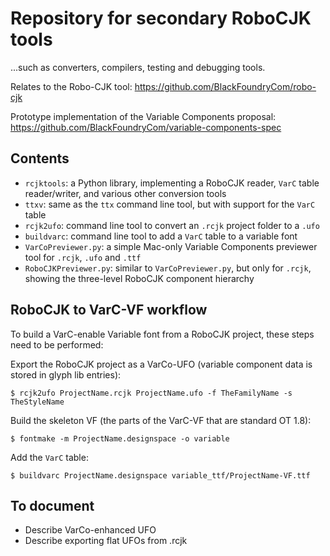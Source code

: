 # Repository for secondary RoboCJK tools

...such as converters, compilers, testing and debugging tools.

Relates to the Robo-CJK tool: https://github.com/BlackFoundryCom/robo-cjk

Prototype implementation of the Variable Components proposal: https://github.com/BlackFoundryCom/variable-components-spec

## Contents

- `rcjktools`: a Python library, implementing a RoboCJK reader, `VarC` table reader/writer, and various other conversion tools
- `ttxv`: same as the `ttx` command line tool, but with support for the `VarC` table
- `rcjk2ufo`: command line tool to convert an `.rcjk` project folder to a `.ufo`
- `buildvarc`: command line tool to add a `VarC` table to a variable font
- `VarCoPreviewer.py`: a simple Mac-only Variable Components previewer tool for `.rcjk`, `.ufo` and `.ttf`
- `RoboCJKPreviewer.py`: similar to `VarCoPreviewer.py`, but only for `.rcjk`, showing the three-level RoboCJK component hierarchy

## RoboCJK to VarC-VF workflow

To build a VarC-enable Variable font from a RoboCJK project, these steps need to be performed:

Export the RoboCJK project as a VarCo-UFO (variable component data is stored in glyph lib entries):
```
$ rcjk2ufo ProjectName.rcjk ProjectName.ufo -f TheFamilyName -s TheStyleName
```

Build the skeleton VF (the parts of the VarC-VF that are standard OT 1.8):
```
$ fontmake -m ProjectName.designspace -o variable
```

Add the `VarC` table:
```
$ buildvarc ProjectName.designspace variable_ttf/ProjectName-VF.ttf
```

## To document

- Describe VarCo-enhanced UFO
- Describe exporting flat UFOs from .rcjk
